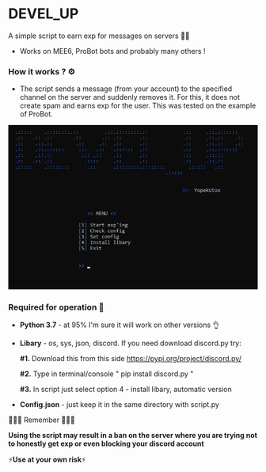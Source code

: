 # DEVEL_UP
A simple script to earn exp for messages on servers 👾🦾
- Works on MEE6, ProBot bots and probably many others !

### How it works ? ⚙️
- The script sends a message (from your account) to the specified channel on the server and suddenly removes it. For this, it does not create spam and earns exp for the user. This was tested on the example of ProBot.

![Logo](https://raw.githubusercontent.com/YopekUtox/DEVEL_UP/main/image_console.png)


### Required for operation 🦿
- **Python 3.7** - at 95% I'm sure it will work on other versions 👌
- **Libary** - os, sys, json, discord. If you need download discord.py try:
 
    **#1.** Download this from this side https://pypi.org/project/discord.py/

    **#2.** Type in terminal/console " pip install discord.py "

    **#3.** In script just select option 4 - install libary, automatic version 
- **Config.json** - just keep it in the same directory with script.py   

🤚🤚🤚 Remember 🤚🤚🤚

**Using the script may result in a ban on the server where you are trying not to honestly get exp or even blocking your discord account**

⚡**Use at your own risk**⚡
